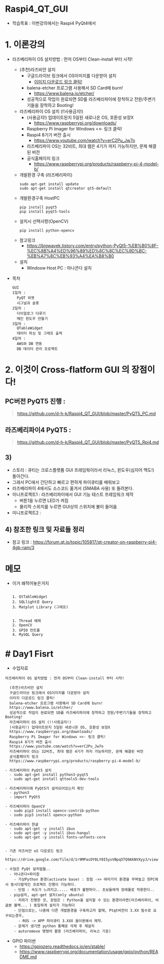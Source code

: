 # Raspi4_QT_GUI
  - 학습목표 : 이번강의에서는 Raspi4 PyQt4에서 
# 1. 이론강의
- 라즈베리파이 OS 설치방법 : 먼저 OS부터 Clean-install 부터 시작!
  - (추천)라즈비안 설치
    - 구글드라이브 링크에서 OS이미지를 다운받아 설치
      - [이미지 다운로드 링크 클릭!](https://drive.google.com/file/d/1r9MPasOY0LY0I5ysVBpq5TQ9AkNVXyyJ/view?usp=sharing)
    - balena-etcher 프로그램 사용해서 SD Card에 burn!
      - https://www.balena.io/etcher/
    - 성공적으로 작업이 완료되면 SD를 라즈베리파이에 장착하고 전원/주변기기들을 장착하고 Booting!
  - 라즈베리파이 OS 설치 (!!사용금지!)
    - (사용금지!) 업데이트된지 5일된 새로나온 OS, 호환성 보장X 
      - https://www.raspberrypi.org/downloads/
    - Raspberry Pi Imager for Windows <<- 링크 클릭!
    - Raspi4 8기가 버전 출시
      - https://www.youtube.com/watch?v=erC2Pu_Jw7o
    - 라즈베리파이 OS는 32비트, 최대 램은 4기가 까지 가능하지만, 문제 해결된 버전
    - 공식홈페이지 링크
      - https://www.raspberrypi.org/products/raspberry-pi-4-model-b/
  - 개발환경 구축 (라즈베리파이)
    ```
    sudo apt-get install update
    sudo apt-get install qtcreator qt5-default
    ```
  - 개발환경구축 HostPC
    ```
    pip install pyqt5
    pip install pyqt5-tools
    ```
  - 설치시 선택사항(OpenCV)
    ```
    pip install python-opencv
    ```
  - 참고링크
    - https://bigwavek.tistory.com/entry/python-PyQt5-%EB%B0%8F-%EC%8B%A4%ED%96%89%ED%8C%8C%EC%9D%BC-%EB%A7%8C%EB%93%A4%EA%B8%B0
  - 설치
    - Windosw Host PC : 아나콘다 설치

- 목차
  ```
  GUI
  1일차 : 
    PyQT 위젯
    시그널과 슬롯
  2일차 : 
    다이얼로그 다루기
    메인 윈도우 만들기
  3일차 : 
    QTableWidget
    데이터 파싱 및 그래프 출력
  4일차 :
    AWS와 DB 연동
    DB 데이터 관리 프로젝트 
  ```
# 2. 이것이 Cross-flatform GUI 의 장점이다!
  ## PC버전 PyQT5 진행 :  
   > https://github.com/d-h-k/Raspi4_QT_GUI/blob/master/PyQT5_PC.md
  ## 라즈베리파이4 PyQT5 : 
   > https://github.com/d-h-k/Raspi4_QT_GUI/blob/master/PyQT5_Rpi4.md
 ## 3) 
 - 스토리 : 큐티는 크로스플랫폼 GUI 프레임웍이라서 리눅스, 윈도우(심지어 맥도!) 돌아간다.
 - 그래서 PC에서 간단하고 빠르고 편하게 파이큐티를 배워보고
 - 라즈베리파이 4에서도 소스코드 옮겨서 (SMABA 사용) 또 돌려본다.
 - 미니프로젝트1 : 라즈베리파이에서 GUI 기능 테스트 프레임워크 제작 
   - 버튼1을 누르면 LED가 켜짐
   - 물리적 스위치를 누르면 GUI상의 스위치에 불이 들어옴
 - 미니프로젝트2 : 
 ## 4) 참조한 링크 밎 자료들 정리
   - 참고 링크 : https://forum.qt.io/topic/105817/qt-creator-on-raspberry-pi4-4gb-ram/3

# 메모
- 이거 왜적어놓은거지
  ```

  1. QtTableWidget
  2. SQLlight로 Query
  3. Matplot Library (그래프)


  1. Thread 예제
  2. OpenCV
  3. GPIO 컨트롤
  4. MySQL Query
  ```

# # Day1 Fisrt
  - 수업자료
  ```
  라즈베리파이 OS 설치방법 : 먼저 OS부터 Clean-install 부터 시작!

    (추천)라즈비안 설치
    구글드라이브 링크에서 OS이미지를 다운받아 설치
    이미지 다운로드 링크 클릭!
    balena-etcher 프로그램 사용해서 SD Card에 burn!
    https://www.balena.io/etcher/
    성공적으로 작업이 완료되면 SD를 라즈베리파이에 장착하고 전원/주변기기들을 장착하고 Booting!
    라즈베리파이 OS 설치 (!!사용금지!)
    (사용금지!) 업데이트된지 5일된 새로나온 OS, 호환성 보장X
    https://www.raspberrypi.org/downloads/
    Raspberry Pi Imager for Windows <<- 링크 클릭!
    Raspi4 8기가 버전 출시
    https://www.youtube.com/watch?v=erC2Pu_Jw7o
    라즈베리파이 OS는 32비트, 최대 램은 4기가 까지 가능하지만, 문제 해결된 버전
    공식홈페이지 링크
    https://www.raspberrypi.org/products/raspberry-pi-4-model-b/
  ```
  
    - 라즈베리파이 PyQt5 설치
      - sudo apt-get install python3-pyqt5
      - sudo apt-get install qttools5-dev-tools

    - 라즈베리파이에 PyQt5가 설치되어있는지 확인
      - python3
      - import PyQt5  

    - 라즈베리파이 OpenCV
      - sudo pip3 install opencv-contrib-python
      - sudo pip3 install opencv-python

    - 라즈베리파이 한글
      - sudo apt-get -y install ibus
      - sudo apt-get -y install ibus-hangul
      - sudo apt-get -y install fonts-unfonts-core


    - 기존 라즈비안 oS 다운로드 링크
      - https://drive.google.com/file/d/1r9MPasOY0LY0I5ysVBpq5TQ9AkNVXyyJ/view  

    - 수많은 PyQt 설치법들..
      - 아나콘다+파이참
        - 가상Python 환경(activate base) : 장점 ->> 여러가지 환경을 꾸며놓고 한PC에서 동시다발적인 프로젝트 진행이 가능하다. 
        - 단점 : 속도가 느려지고..... 배포가 불편하다.. 초보들에게 장애물로 작용한다..
      - pip설치, apt-get 설치(only ubuntu)
        - 저희가 진행한 것, 장점은 : Python을 설치할 수 있는 환경이라면(라즈베리파이, 비글본 블랙... ) 동일하게 설치가 가능하다
        - 단점으로는, 나중에 다른 개발환경을 구축하고자 할때, Ptqt버전이 3.XX 필수로 요구되는경우, 
          - ROS -> APP 파이큐티 3.XXX 을이용해서 제작.
        - 문제가 생기면 python 통째로 삭제 후 재설치
        - autoremove 명령어 활용 (라즈베리파이, 리눅스 기준)
        

- GPIO 파이썬 
  - https://gpiozero.readthedocs.io/en/stable/        
  - https://www.raspberrypi.org/documentation/usage/gpio/python/README.md